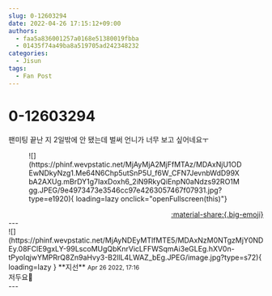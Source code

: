 ```yaml
---
slug: 0-12603294
date: 2022-04-26 17:15:12+09:00
authors:
  - faa5a836001257a0168e51380019fbba
  - 01435f74a49ba8a519705ad242348232
categories:
  - Jisun
tags:
  - Fan Post
---
```


# 0-12603294

<div class="post-container" markdown="1">
<div class="content-container md-sidebar__scrollwrap" markdown="1">

팬미팅 끝난 지 2일밖에 안 됐는데 벌써 언니가 너무 보고 싶어네요ㅜ
<figure markdown="1">
![](https://phinf.wevpstatic.net/MjAyMjA2MjFfMTAz/MDAxNjU1ODEwNDkyNzg1.Me64N6Chp5utSnP5U_f6W_CFN7JevnbWdD99XbA2AXUg.mBrDY1g7IaxDoxh6_2iN9RkyQiEnpN0aNdzs92RO1Mgg.JPEG/9e4973473e3546cc97e4263057467f07931.jpg?type=e1920){ loading=lazy onclick="openFullscreen(this)"}
</figure>


</div>
</div>

<div style="text-align: right;" markdown="1">
<a href="https://weverse.io/fromis9/fanpost/0-12603294" style="text-align: right;">:material-share:{.big-emoji}</a>
</div>
---

<div class="comments-container md-sidebar__scrollwrap" markdown="1">
<div class="comment" markdown="1">
<div class='id-container' markdown="1">
![](https://phinf.wevpstatic.net/MjAyNDEyMTlfMTE5/MDAxNzM0NTgzMjY0NDEy.08FClE9gxLY-99LscoMUgQbKnrVicLFFWSqmAi3eGLEg.hXV0n-tPyoIqjwYMPRrQ8Zn9aHvy3-B2llL4LWAZ_bEg.JPEG/image.jpg?type=s72){ loading=lazy }
**<span class="artist">지선</span>** <small>Apr 26 2022, 17:16</small><br>
</div>
<div class='comment-body' markdown="1">
저두요🥹
</div>
</div>
</div>
---
